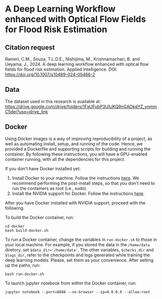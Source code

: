 # A Deep Learning Workflow enhanced with Optical Flow Fields for Flood Risk Estimation

## Citation request
Ranieri, C.M., Souza, T.L.D.E., Nishijima, M., Krishnamachari, B. and Ueyama, J., 2024. A deep learning workflow enhanced with optical flow fields for flood risk estimation. Applied Intelligence. DOI: https://doi.org/10.1007/s10489-024-05466-2

## Data
The dataset used in this research is available at:
https://drive.google.com/drive/folders/1FaUFubP3UlUKQ9nGAOkdYZ_ynmmC5dej?usp=drive_link

## Docker

Using Docker images is a way of improving reproducibility of a project, as well as automating install, setup, and running of the code.
Hence, we provided a Dockerfile and supporting scripts for building and running the container.
By following these instructions, you will have a GPU-enabled container running, with all the dependencies for this project.

If you don't have Docker installed yet:
1. Install Docker to your machine. Follow the instructions [here](https://docs.docker.com/engine/install/ubuntu/#install-using-the-repository). We recommend performing the post-install steps, so that you don't need to run the containers as root (i.e., sudo).
2. Install the NVIDIA support for Docker. Follow the instructions [here](https://github.com/NVIDIA/nvidia-docker).

After you have Docker installed with NVIDIA support, proceed with the following.

To build the Docker container, run:
```
cd docker
bash build-docker.sh
```

To run a Docker container, change the variables in ```run-docker.sh``` to those in your local machine.
For example, if you stored the data in the ```/home/data``` diretory, set ```$data_dir='/home/data'```.
The other variables, ```$checks_dir``` and ```$logs_dir```, refer to the checkpoints and logs generated while training the deep learning models.
Please, set them as your convenience.
After setting up the paths, run:
```
bash run-docker.sh
```

To launch jupyter notebook from within the Docker container, run:
```
jupyter notebook --port=8888 --no-browser --ip=0.0.0.0 --allow-root
```
